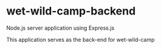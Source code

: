 # wet-wild-camp-backend

Node.js server application using Express.js

This application serves as the back-end for wet-wild-camp
